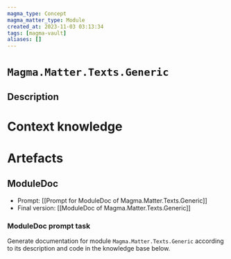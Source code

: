 ```yaml
---
magma_type: Concept
magma_matter_type: Module
created_at: 2023-11-03 03:13:34
tags: [magma-vault]
aliases: []
---
```

# `Magma.Matter.Texts.Generic`

## Description

<!--
What is a `Magma.Matter.Texts.Generic`?

Your knowledge about the module, i.e. facts, problems and properties etc.
-->


# Context knowledge

<!--
This section should include background knowledge needed for the model to create a proper response, i.e. information it does not know either because of the knowledge cut-off date or unpublished knowledge.

Write it down right here in a subsection or use a transclusion. If applicable, specify source information that the model can use to generate a reference in the response.
-->




# Artefacts

## ModuleDoc

- Prompt: [[Prompt for ModuleDoc of Magma.Matter.Texts.Generic]]
- Final version: [[ModuleDoc of Magma.Matter.Texts.Generic]]

### ModuleDoc prompt task

Generate documentation for module `Magma.Matter.Texts.Generic` according to its description and code in the knowledge base below.
